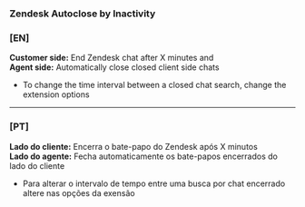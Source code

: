 ### Zendesk Autoclose by Inactivity

### [EN]
**Customer side:** 
End Zendesk chat after X minutes and <br>
**Agent side:** Automatically close closed client side chats

- To change the time interval between a closed chat search, change the extension options

---

### [PT]
**Lado do cliente:** Encerra o bate-papo do Zendesk após X minutos<br>
**Lado do agente:** Fecha automaticamente os bate-papos encerrados do lado do cliente

- Para alterar o intervalo de tempo entre uma busca por chat encerrado altere nas opções da exensão
